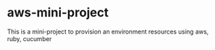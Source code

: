 # aws-mini-project
This is a mini-project to provision an environment resources using aws, ruby, cucumber

